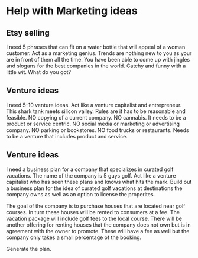# Help with Marketing ideas

## Etsy selling
I need 5 phrases that can fit on a water bottle that will appeal of a woman customer. Act as a marketing genius. Trends are nothing new to you as your are in front of them all the time. You have been able to come up with jingles and slogans for the best companies in the world. Catchy and funny with a little wit. What do you got?

## Venture ideas
I need 5-10 venture ideas. Act like a venture capitalist and entrepreneur. This shark tank meets silicon valley. Rules are it has to be reasonable and feasible. NO copying of a current company. NO cannabis. It needs to be a product or service centric. NO social media or marketing or advertising company. NO parking or bookstores. NO food trucks or restaurants. Needs to be a venture that includes product and service.

## Venture ideas
I need a business plan for a company that specializes in curated golf vacations. The name of the company is 5 guys golf. Act like a venture capitalist who has seen these plans and knows what hits the mark. Build out a business plan for the idea of curated golf vacations at destinations the company owns as well as an option to license the properites. 

The goal of the company is to purchase houses that are located near golf courses. In turn these houses will be rented to consumers at a fee. The vacation package will include golf fees to the local course. There will be another offering for renting houses that the company does not own but is in agreement with the owner to promote. These will have a fee as well but the company only takes a small percentage of the booking. 

Generate the plan.